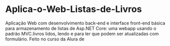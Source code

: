# Aplica-o-Web-Listas-de-Livros
Aplicação Web com desenvolvimento back-end e interface front-end básica para armazenamento de listas de Asp.NET Core: uma webapp usando o padrão MVC.livros lidos, lendo e para ler que podem ser atualizadas com formulário.  Feito no curso da Alura de 
